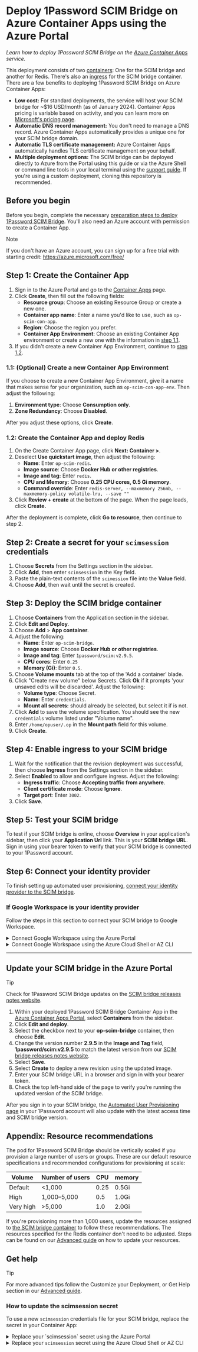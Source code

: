 # Deploy 1Password SCIM Bridge on Azure Container Apps using the Azure Portal

_Learn how to deploy 1Password SCIM Bridge on the [Azure Container Apps](https://azure.microsoft.com/en-us/products/container-apps/#overview) service._

This deployment consists of two [containers](https://learn.microsoft.com/en-us/azure/container-apps/containers): One for the SCIM bridge and another for Redis. There's also an [ingress](https://learn.microsoft.com/en-us/azure/container-apps/ingress-overview) for the SCIM bridge container. There are a few benefits to deploying 1Password SCIM Bridge on Azure Container Apps:

- **Low cost:** For standard deployments, the service will host your SCIM bridge for ~$16 USD/month (as of January 2024). Container Apps pricing is variable based on activity, and you can learn more on [Microsoft's pricing page](https://azure.microsoft.com/en-us/pricing/details/container-apps/).
- **Automatic DNS record management:** You don't need to manage a DNS record. Azure Container Apps automatically provides a unique one for your SCIM bridge domain.
- **Automatic TLS certificate management:** Azure Container Apps automatically handles TLS certificate management on your behalf.
- **Multiple deployment options:** The SCIM bridge can be deployed directly to Azure from the Portal using this guide or via the Azure Shell or command line tools in your local terminal using the [support guide](https://support.1password.com/scim-deploy-azure/). If you're using a custom deployment, cloning this repository is recommended.

## Before you begin

Before you begin, complete the necessary [preparation steps to deploy 1Password SCIM Bridge](/PREPARATION.md). You'll also need an Azure account with permission to create a Container App.

> [!NOTE]
> If you don't have an Azure account, you can sign up for a free trial with starting credit: https://azure.microsoft.com/free/

## Step 1: Create the Container App

1. Sign in to the Azure Portal and go to the [Container Apps](https://portal.azure.com/#view/HubsExtension/BrowseResource/resourceType/Microsoft.App%2FcontainerApps) page.
2. Click **Create**, then fill out the following fields:
   - **Resource group**: Choose an existing Resource Group or create a new one.
   - **Container app name**: Enter a name you'd like to use, such as `op-scim-con-app`.
   - **Region**: Choose the region you prefer.
   - **Container App Environment**: Choose an existing Container App environment or create a new one with the information in [step 1.1](#11-optional-create-a-new-container-app-environment).
3. If you didn't create a new Container App Environment, continue to [step 1.2](#12-create-the-container-app-and-deploy-redis).

### 1.1: (Optional) Create a new Container App Environment

If you choose to create a new Container App Environment, give it a name that makes sense for your organization, such as `op-scim-con-app-env`. Then adjust the following:

1. **Environment type**: Choose **Consumption only**.
2. **Zone Redundancy**: Choose **Disabled**.

After you adjust these options, click **Create**.

### 1.2: Create the Container App and deploy Redis

1. On the Create Container App page, click **Next: Container >**.
2. Deselect **Use quickstart image**, then adjust the following:
   - **Name**: Enter `op-scim-redis`.
   - **Image source**: Choose **Docker Hub or other registries**.
   - **Image and tag:** Enter `redis`.
   - **CPU and Memory**: Choose **0.25 CPU cores, 0.5 Gi memory**.
   - **Command override**: Enter `redis-server, --maxmemory 256mb, --maxmemory-policy volatile-lru, --save ""`
3. Click **Review + create** at the bottom of the page. When the page loads, click **Create.**

After the deployment is complete, click **Go to resource**, then continue to step 2.

## Step 2: Create a secret for your `scimsession` credentials

1. Choose **Secrets** from the Settings section in the sidebar.
2. Click **Add**, then enter `scimsession` in the Key field.
3. Paste the plain-text contents of the `scimession` file into the **Value** field.
4. Choose **Add**, then wait until the secret is created.

## Step 3: Deploy the SCIM bridge container

1. Choose **Containers** from the Application section in the sidebar.
2. Click **Edit and Deploy**.
3. Choose **Add** > **App container**.
4. Adjust the following:
   - **Name**: Enter `op-scim-bridge`.
   - **Image source**: Choose **Docker Hub or other registries**.
   - **Image and tag**: Enter `1password/scim:v2.9.5`.
   - **CPU cores**: Enter `0.25`
   - **Memory (Gi)**: Enter `0.5`.
5. Choose **Volume mounts** tab at the top of the 'Add a container' blade.
6. Click "Create new volume" below Secrets. Click **Ok** if it prompts 'your unsaved edits will be discarded'. Adjust the following:
   - **Volume type**: Choose Secret.
   - **Name**: Enter `credentials`.
   - **Mount all secrets:** should already be selected, but select it if is not.
7. Click **Add** to save the volume specification. You should see the new `credentials` volume listed under "Volume name".
8. Enter `/home/opuser/.op` in the **Mount path** field for this volume.
9. Click **Create**.

## Step 4: Enable ingress to your SCIM bridge

1. Wait for the notification that the revision deployment was successful, then choose **Ingress** from the Settings section in the sidebar.
2. Select **Enabled** to allow and configure ingress. Adjust the following:
   - **Ingress traffic**: Choose **Accepting traffic from anywhere**.
   - **Client certificate mode**: Choose **Ignore**.
   - **Target port**: Enter `3002`.
3. Click **Save**.

## Step 5: Test your SCIM bridge

To test if your SCIM bridge is online, choose **Overview** in your application's sidebar, then click your **Application Url** link. This is your **SCIM bridge URL**. Sign in using your bearer token to verify that your SCIM bridge is connected to your 1Password account.

## Step 6: Connect your identity provider

To finish setting up automated user provisioning, [connect your identity provider to the SCIM bridge](https://support.1password.com/scim/#step-3-connect-your-identity-provider).

### If Google Workspace is your identity provider

Follow the steps in this section to connect your SCIM bridge to Google Workspace.

<details>
<summary>Connect Google Workspace using the Azure Portal</summary>

#### 6.1: Get your Google Workspace service account key

Follow the steps to [create a Google service account, key, and API client](https://support.1password.com/scim-google-workspace/#step-1-create-a-google-service-account-key-and-api-client).

#### 6.2: Download and edit the Google Workspace settings template

1. Download the [`workspace-settings.json`](./google-workspace/workspace-settings.json) file from this repo.
2. Edit the following in this file:
   - **Actor**: Enter the email address of the Google Workspace administrator for the service account.
   - **Bridge Address**: Enter your SCIM bridge domain. This is the Application URL for your Container App, found on the overview page (**not** your 1Password account sign-in address). For example: `https://op-scim-bridge.example.eastus.azurecontainerapps.io`.
3. Save the file.

#### 6.3: Create secrets for Google Workspace

1. Open the Azure Portal and go to the [Container Apps](https://portal.azure.com/#view/HubsExtension/BrowseResource/resourceType/Microsoft.App%2FcontainerApps) page.
2. Choose **Secrets** from the Settings section in the sidebar.
3. Open the key file generated by Google for your service account you saved to your computer in [6.1](#61-get-your-google-workspace-service-account-key).
4. Click **Add** to create a secret for the credentials file, then fill out the following fields:
   - **Key**: Enter `workspace-credentials`.
   - **Value**: Copy the entire contents of the key file. Paste it into this field.
5. Click **Add**, then wait until the secret is created.
6. Open the settings file you edited in [6.2](#62-download-and-edit-the-google-workspace-settings-template).
7. Click **Add** to create another secret for the settings file, then fill out the following fields:
   - **Key**: Enter `workspace-settings`.
   - **Value**: Copy the entire contents of the settings file. Paste it into this field.
8. Click **Add**, then wait until the secret is created.

#### 6.4: Connect your SCIM bridge to Google Workspace

1. Choose **Containers** from the Application section in the sidebar.
2. Click **Edit and deploy**
3. Choose **Volumes**.
4. Click on the **credentials** volume listed to edit the volume.
5. Deselect **Mount all secrets**.
6. Under **Select individual secrets to mount**, you should see all three secrets that you created. Add `.json` to the **File path** for each of the Google Workspace secrets:
   - **workspace-credentials**: `workspace-credentials.json`
   - **workspace-settings**: `workspace-settings.json`
7. Click **Save**, then click **Create**.

</details>

<details>
<summary>Connect Google Workspace using the Azure Cloud Shell or AZ CLI</summary>

To connect Google Workspace using the Azure Cloud Shell or AZ CLI, follow the steps in our [Advanced guide](ADVANCED.md).

</details>

<hr>

## Update your SCIM bridge in the Azure Portal

> [!TIP]
> Check for 1Password SCIM Bridge updates on the [SCIM bridge releases notes website](https://releases.1password.com/provisioning/scim-bridge/).

1. Within your deployed 1Password SCIM Bridge Container App in the [Azure Container Apps Portal](https://portal.azure.com/#view/HubsExtension/BrowseResource/resourceType/Microsoft.App%2FcontainerApps), select **Containers** from the sidebar.
2. Click **Edit and deploy**.
3. Select the checkbox next to your **op-scim-bridge** container, then choose **Edit**.
4. Change the version number **2.9.5** in the **Image and Tag** field, **1password/scim:v2.9.5** to match the latest version from our [SCIM bridge releases notes website](https://releases.1password.com/provisioning/scim-bridge/).
5. Select **Save**.
6. Select **Create** to deploy a new revision using the updated image.
7. Enter your SCIM bridge URL in a browser and sign in with your bearer token.
8. Check the top left-hand side of the page to verify you're running the updated version of the SCIM bridge.

After you sign in to your SCIM bridge, the [Automated User Provisioning page](https://start.1password.com/integrations/active/) in your 1Password account will also update with the latest access time and SCIM bridge version.

## Appendix: Resource recommendations

The pod for 1Password SCIM Bridge should be vertically scaled if you provision a large number of users or groups. These are our default resource specifications and recommended configurations for provisioning at scale:

| Volume    | Number of users | CPU  | memory |
| --------- | --------------- | ---- | ------ |
| Default   | <1,000          | 0.25 | 0.5Gi  |
| High      | 1,000–5,000     | 0.5  | 1.0Gi  |
| Very high | >5,000          | 1.0  | 2.0Gi  |

If you're provisioning more than 1,000 users, update the resources assigned to [the SCIM bridge container](#22-continue-creating-the-container-app) to follow these recommendations. The resources specified for the Redis container don't need to be adjusted. Steps can be found on our [Advanced guide](ADVANCED.md) on how to update your resources.

## Get help

> [!TIP]
> For more advanced tips follow the Customize your Deployment, or Get Help section in our [Advanced guide](ADVANCED.md).

### How to update the **scimsession** secret

To use a new `scimsession` credentials file for your SCIM bridge, replace the secret in your Container App:

<details>
<summary>Replace your `scimsession` secret using the Azure Portal</summary>

1. Open the Azure Portal and go to the [Container Apps](https://portal.azure.com/#view/HubsExtension/BrowseResource/resourceType/Microsoft.App%2FcontainerApps) page.
2. Choose **Secrets** from the Settings section in the sidebar.
3. Edit the **scimsession** secret and paste the entire contents of your new `scimsession` file.
4. Select the checkbox and click **Save**.
5. Choose the **Revisions** from the Application section in the sidebar.
6. Click your current active revision and choose **Restart** in the details pane.
7. Enter your SCIM bridge URL in another browser tab or window and sign in using your new bearer token to [test your SCIM bridge](#step-5-test-your-scim-bridge).
8. Update your identity provider configuration with the new bearer token.
</details>

<details>
<summary>Replace your <code>scimsession</code> secret using the Azure Cloud Shell or AZ CLI</summary>

Using the Azure Cloud Shell or AZ CLI, follow the steps in our [Advanced guide](ADVANCED.md).
</details>
